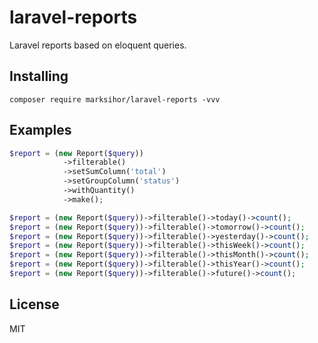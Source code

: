 # laravel-reports
Laravel reports based on eloquent queries.

## Installing

```shell
composer require marksihor/laravel-reports -vvv
```

## Examples

```php
$report = (new Report($query))
            ->filterable()
            ->setSumColumn('total')
            ->setGroupColumn('status')
            ->withQuantity()
            ->make();

$report = (new Report($query))->filterable()->today()->count();
$report = (new Report($query))->filterable()->tomorrow()->count();
$report = (new Report($query))->filterable()->yesterday()->count();
$report = (new Report($query))->filterable()->thisWeek()->count();
$report = (new Report($query))->filterable()->thisMonth()->count();
$report = (new Report($query))->filterable()->thisYear()->count();
$report = (new Report($query))->filterable()->future()->count();
```

## License

MIT